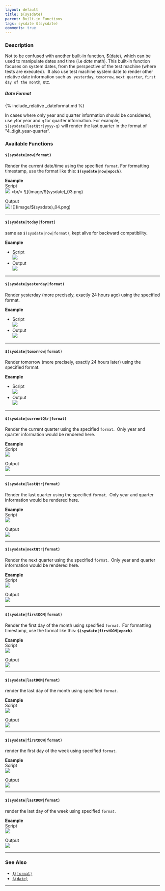 ```yaml
---
layout: default
title: $(sysdate)
parent: Built-in Functions
tags: sysdate $(sysdate)
comments: true
---
```



### Description
Not to be confused with another built-in function, $(date), which can be used to manipulate dates and time 
(i.e _date_ math).  This built-in function focuses on system dates, from the perspective of the test machine 
(where tests are executed).  It also use test machine system date to render other relative date information such as 
`yesterday`, `tomorrow`, `next quarter`, `first day of the month`, etc.  

##### Date Format
{% include_relative _dateformat.md %}

In cases where only year and quarter information should be considered, use `y`for year and `q` for quarter information. 
For example, `$(sysdate|lastQtr|yyyy-q)` will render the last quarter in the format of "4_digit_year-quarter".


### Available Functions

#### `$(sysdate|now|format)`
Render the current date/time using the specified `format`. For formatting timestamp, use the format like 
this: **`$(sysdate|now|epoch)`**.

**Example**<br/>
Script<br/>
![](image/$(sysdate)_01.png) <br/>
![](image/$(sysdate)_03.png)

Output<br/>
![](image/$(sysdate)_02.png)
![](image/$(sysdate)_04.png)  
  
-----

#### `$(sysdate|today|format)`
same as `$(sysdate|now|format)`, kept alive for backward compatibility.

**Example**<br/>
- Script<br/>
![](image/$(sysdate)_05.png)
- Output<br/>
![](image/$(sysdate)_06.png)

-----

#### `$(sysdate|yesterday|format)`
Render yesterday (more precisely, exactly 24 hours ago) using the specified 
format.

**Example**
- Script<br/>
![](image/$(sysdate)_07.png)
- Output<br/>
![](image/$(sysdate)_08.png)

-----

#### `$(sysdate|tomorrow|format)`
Render tomorrow (more precisely, exactly 24 hours later) using the specified format.  

**Example**
- Script<br/>
![](image/$(sysdate)_09.png)
- Output<br/>
![](image/$(sysdate)_10.png)

-----

#### `$(sysdate|currentQtr|format)`
Render the current quarter using the specified `format`.  Only year and quarter information would be rendered here.

**Example**<br/>
Script<br/>
![](image/$(sysdate)_11.png)

Output<br/>
![](image/$(sysdate)_12.png)

-----

#### `$(sysdate|lastQtr|format)`
Render the last quarter using the specified `format`.  Only year and quarter information would be rendered here.

**Example**<br/>
Script<br/>
![](image/$(sysdate)_13.png)

Output<br/>
![](image/$(sysdate)_14.png)

-----

#### `$(sysdate|nextQtr|format)`
Render the next quarter using the specified `format`.  Only year and quarter information would be rendered here.

**Example**<br/>
Script<br/>
![](image/$(sysdate)_15.png)

Output<br/>
![](image/$(sysdate)_16.png)

-----

#### `$(sysdate|firstDOM|format)`
Render the first day of the month using specified `format`.  For formatting timestamp, use the format like 
this: **`$(sysdate|firstDOM|epoch)`**.

**Example**<br/>
Script<br/>
![](image/$(sysdate)_17.png)

Output<br/>
![](image/$(sysdate)_18.png)

-----

#### `$(sysdate|lastDOM|format)`
render the last day of the month using specified `format`.

**Example**<br/>
Script<br/>
![](image/$(sysdate)_19.png)

Output<br/>
![](image/$(sysdate)_20.png)

-----

#### `$(sysdate|firstDOW|format)`
render the first day of the week using specified `format`.

**Example**<br/>
Script<br/>
![](image/$(sysdate)_21.png)

Output<br/>
![](image/$(sysdate)_22.png)

-----

#### `$(sysdate|lastDOW|format)`
render the last day of the week using specified `format`.

**Example**<br/>
Script<br/>
![](image/$(sysdate)_23.png)

Output<br/>
![](image/$(sysdate)_24.png)

-----

### See Also
- [`$(format)`]($(format)) 
- [`$(date)`]($(date))

-----

<script>jQuery(document).ready(function () { newOperationSelect(); });</script>
